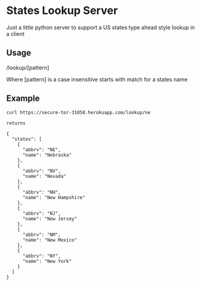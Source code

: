 # States Lookup Server

Just a little python server to support a US states type ahead style lookup in a client

## Usage

/lookup/[pattern]

Where [pattern] is a case insensitive starts with match for a states name

## Example

```
curl https://secure-tor-31050.herokuapp.com/lookup/ne

returns

{
  "states": [
    {
      "abbrv": "NE",
      "name": "Nebraska"
    },
    {
      "abbrv": "NV",
      "name": "Nevada"
    },
    {
      "abbrv": "NH",
      "name": "New Hampshire"
    },
    {
      "abbrv": "NJ",
      "name": "New Jersey"
    },
    {
      "abbrv": "NM",
      "name": "New Mexico"
    },
    {
      "abbrv": "NY",
      "name": "New York"
    }
  ]
}
```
